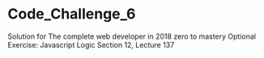 # Code_Challenge_6
Solution for The complete web developer in 2018 zero to mastery Optional Exercise: Javascript Logic Section 12, Lecture 137
